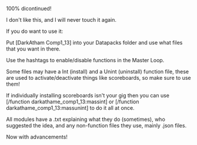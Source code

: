 100% dicontinued!

I don't like this, and I will never touch it again.

If you do want to use it:

Put [DarkAtham Comp1_13] into your Datapacks folder and use what files that you want in there.

Use the hashtags to enable/disable functions in the Master Loop.

Some files may have a Int (install) and a Unint (uninstall) function file, these are used to activate/deactivate things like scoreboards, so make sure to use them!

If individually installing scoreboards isn't your gig then you can use [/function darkathame_comp1_13:massint] or [/function darkathame_comp1_13:massunint] to do it all at once.

All modules have a .txt explaining what they do (sometimes), who suggested the idea, and any non-function files they use, mainly .json files.

Now with advancements!
